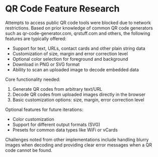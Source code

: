 # QR Code Feature Research

Attempts to access public QR code tools were blocked due to network restrictions. Based on prior knowledge of common QR code generators such as qr-code-generator.com, qrstuff.com and others, the following features are typically offered:

- Support for text, URLs, contact cards and other plain string data
- Customization of size, margin and error correction level
- Optional color selection for foreground and background
- Download in PNG or SVG format
- Ability to scan an uploaded image to decode embedded data

Core functionality needed:

1. Generate QR codes from arbitrary text/URL
2. Decode QR codes from uploaded images directly in the browser
3. Basic customization options: size, margin, error correction level

Optional features for future iterations:

- Color customization
- Support for different output formats (SVG)
- Presets for common data types like WiFi or vCards

Challenges noted from other implementations include handling blurry images when decoding and providing clear error messages when a QR code cannot be found.
